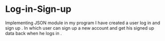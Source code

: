 # Log-in-Sign-up
Implementing JSON module in my program I have created a user log in and sign up . 
In which user can sign up a new account and get his signed up data back when he logs in .
